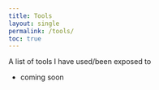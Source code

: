```yaml
---
title: Tools
layout: single 
permalink: /tools/
toc: true
---
```


A list of tools I have used/been exposed to
* coming soon

